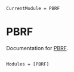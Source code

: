 ```@meta
CurrentModule = PBRF
```

# PBRF

Documentation for [PBRF](https://github.com/JuliaRemoteSensing/PBRF.jl).

```@index
```

```@autodocs
Modules = [PBRF]
```
